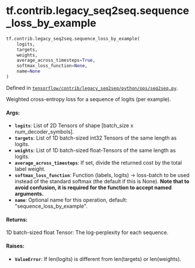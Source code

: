 <div itemscope itemtype="http://developers.google.com/ReferenceObject">
<meta itemprop="name" content="tf.contrib.legacy_seq2seq.sequence_loss_by_example" />
</div>

# tf.contrib.legacy_seq2seq.sequence_loss_by_example

``` python
tf.contrib.legacy_seq2seq.sequence_loss_by_example(
    logits,
    targets,
    weights,
    average_across_timesteps=True,
    softmax_loss_function=None,
    name=None
)
```



Defined in [`tensorflow/contrib/legacy_seq2seq/python/ops/seq2seq.py`](https://www.tensorflow.org/code/tensorflow/contrib/legacy_seq2seq/python/ops/seq2seq.py).

Weighted cross-entropy loss for a sequence of logits (per example).

#### Args:

* <b>`logits`</b>: List of 2D Tensors of shape [batch_size x num_decoder_symbols].
* <b>`targets`</b>: List of 1D batch-sized int32 Tensors of the same length as logits.
* <b>`weights`</b>: List of 1D batch-sized float-Tensors of the same length as logits.
* <b>`average_across_timesteps`</b>: If set, divide the returned cost by the total
    label weight.
* <b>`softmax_loss_function`</b>: Function (labels, logits) -> loss-batch
    to be used instead of the standard softmax (the default if this is None).
    **Note that to avoid confusion, it is required for the function to accept
    named arguments.**
* <b>`name`</b>: Optional name for this operation, default: "sequence_loss_by_example".


#### Returns:

1D batch-sized float Tensor: The log-perplexity for each sequence.


#### Raises:

* <b>`ValueError`</b>: If len(logits) is different from len(targets) or len(weights).